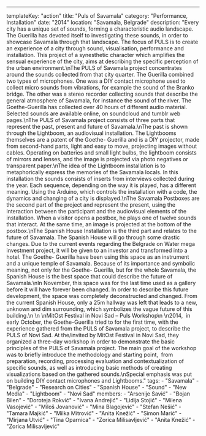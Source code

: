 ---
  templateKey: "action"
  title: "Puls of Savamala"
  category: "Performance, Installation"
  date: "2014"
  location: "Savamala, Belgrade"
  description: "Every city has a unique set of sounds, forming a characteristic audio landscape. The Guerilla has devoted itself to investigating these sounds, in order to showcase Savamala through that landscape. The focus of PULS is to create an experience of a city through sound, visualisation, performance and installation. This project of a synesthetic character which amplifies the sensual experience of the city, aims at describing the specific perception of the urban environment.\nThe PULS of Savamala project concentrates around the sounds collected from that city quarter. The Guerilla combined two types of microphones. One was a DIY contact microphone used to collect micro sounds from vibrations, for example the sound of the Branko bridge. The other was a stereo recorder collecting sounds that describe the general atmosphere of Savamala, for instance the sound of the river. The Goethe-Guerilla has collected over 40 hours of different audio material. Selected sounds are available online, on soundcloud and tumblr web pages.\nThe PULS of Savamala project consists of three parts that represent the past, present and future of Savamala.\nThe past is shown through the Lightboom, an audiovisual installation. The Lightbooms themselves are a patent of the Goethe- Guerilla and is a DIY projector, made from second-hand parts, light and easy to move, projecting images without cables. Operating on batteries and small light bulbs, the lightboom consists of mirrors and lenses, and the image is projected via photo negatives or transparent paper.\nThe idea of the Lightboom installation is to metaphorically express the memories of the Savamala locals. In this installation the sounds consists of inserts from interviews collected during the year. Each sequence, depending on the way it is played, has a different meaning. Using the Arduino, which controls the installation with a code, the dynamics and changing of a city is displayed.\nThe Savamala Postboxes are the second part of the project and represent the present, using the interaction between the participant and the audiovisual elements of the installation. When a visitor opens a postbox, he plays one of twelve sounds that interact. At the same time, an image is projected at the bottom of the postbox.\nThe Spanish House Installation is the third part and relates to the future of Savamala. The Spanish House will go through some drastic changes. Due to the current events regarding the Belgrade on Water mega investment project, it will be given to an investor and transformed into a hotel. The Goethe- Guerilla have been using this space as an instrument and a unique temple of Savamala. Because of its importance and symbolic meaning, not only for the Goethe- Guerilla, but for the whole Savamala, the Spanish House is the best space that could describe the future of Savamala.\nIn November, this space was for the last time used as a gallery before it will have forever been changed. In order to describe this future development, the space was completely deconstructed and changed. From the current Spanish House, only a 25m hallway was left that leads to a new, unknown and dim surrounding, which symbolizes the vague future of this building.\n \n \nMitOst Festival in Novi Sad – Puls Workshop\n \n2014,  in early October, the Goethe-Guerilla tried to for the first time, with the experience gathered from the PULS of Savamala project, to describe the PULS of Novi Sad. At the/invited by MitOst Festival in Novi Sad, they organized a three-day workshop in order to demonstrate the basic principles of the PULS of Savamala project. The main goal of the workshop was to briefly introduce the methodology and starting point,  from preparation, recording, processing evaluation and contextualization of specific sounds, as well as introducing basic methods of creating visualizations based on the gathered sounds.\nSpecial emphasis was put on building DIY contact microphones and Lightbooms."
  tags: 
    - "Savamala"
    - "Belgrade"
    - "Research on Cities"
    - "Spanish House"
    - "Sound"
    - "New Media"
    - "Lightboom"
    - "Novi Sad"
  members: 
    - "Arsenije Savić"
    - "Bojan Bilen"
    - "Doroteja Rokvić"
    - "Ivana Andrejić"
    - "Lidija Stojić"
    - "Milena Vasojević"
    - "Miloš Jovanović"
    - "Mina Blagojević"
    - "Stefan Nešić"
    - "Tamara Majkić"
    - "Milka Mitrović"
    - "Anita Knežić"
    - "Simon Marić"
    - "Mirjana Utvić"
    - "Tina Oparnica"
    - "Zorica Milisavljević"
    - "Anita Knežić"
    - "Zorica Milisavljević"
